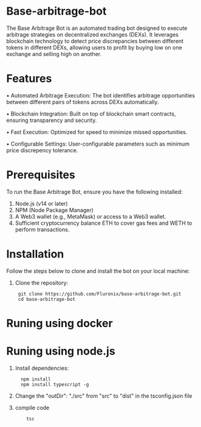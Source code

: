# Base-arbitrage-bot

The Base Arbitrage Bot is an automated trading bot designed to execute arbitrage strategies on decentralized exchanges (DEXs). It leverages blockchain technology to detect price discrepancies between different tokens in different DEXs, allowing users to profit by buying low on one exchange and selling high on another.

# Features
•	Automated Arbitrage Execution: The bot identifies arbitrage opportunities between different pairs of tokens across DEXs automatically.

•	Blockchain Integration: Built on top of blockchain smart contracts, ensuring transparency and security.

•	Fast Execution: Optimized for speed to minimize missed opportunities.

•	Configurable Settings: User-configurable parameters such as minimum price discrepency tolerance.


# Prerequisites

To run the Base Arbitrage Bot, ensure you have the following installed:

1.	Node.js (v14 or later)
2.	NPM (Node Package Manager)
3.	A Web3 wallet (e.g., MetaMask) or access to a Web3 wallet.
4.	Sufficient cryptocurrency balance ETH to cover gas fees and WETH to perform transactions.

# Installation

Follow the steps below to clone and install the bot on your local machine:

1. Clone the repository:
   
        git clone https://github.com/Fluronix/base-arbitrage-bot.git
        cd base-arbitrage-bot

# Runing using docker

# Runing using node.js

1. Install dependencies:

         npm install
         npm install typescript -g

2. Change the "outDir": "./src"  from "src" to "dist" in the tsconfig.json file
3. compile code

           tsc
